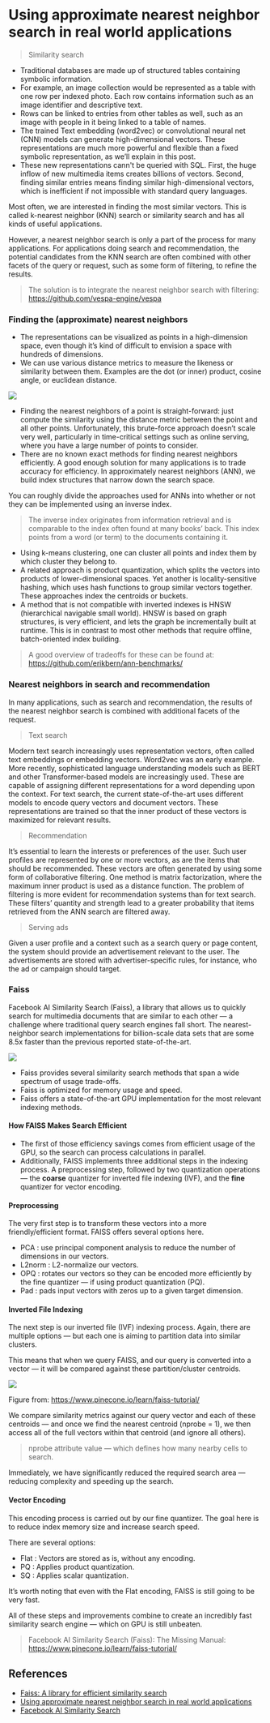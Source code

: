 
# Using approximate nearest neighbor search in real world applications


> Similarity search

- Traditional databases are made up of structured tables containing symbolic information.
- For example, an image collection would be represented as a table with one row per indexed photo. Each row contains information such as an image identifier and descriptive text.
- Rows can be linked to entries from other tables as well, such as an image with people in it being linked to a table of names.
- The trained Text embedding (word2vec) or convolutional neural net (CNN) models can generate high-dimensional vectors. These representations are much more powerful and flexible than a fixed symbolic representation, as we’ll explain in this post. 
- These new representations cann't be queried with SQL. First, the huge inflow of new multimedia items creates billions of vectors. Second, finding similar entries means finding similar high-dimensional vectors, which is inefficient if not impossible with standard query languages.

Most often, we are interested in finding the most similar vectors. This is called k-nearest neighbor (KNN) search or similarity search and has all kinds of useful applications.

However, a nearest neighbor search is only a part of the process for many applications. For applications doing search and recommendation, the potential candidates from the KNN search are often combined with other facets of the query or request, such as some form of filtering, to refine the results.

> The solution is to integrate the nearest neighbor search with filtering: https://github.com/vespa-engine/vespa


### Finding the (approximate) nearest neighbors

- The representations can be visualized as points in a high-dimension space, even though it’s kind of difficult to envision a space with hundreds of dimensions.
- We can use various distance metrics to measure the likeness or similarity between them. Examples are the dot (or inner) product, cosine angle, or euclidean distance.

![](./_images/nearest_neighbors.png)

- Finding the nearest neighbors of a point is straight-forward: just compute the similarity using the distance metric between the point and all other points. Unfortunately, this brute-force approach doesn’t scale very well, particularly in time-critical settings such as online serving, where you have a large number of points to consider.
- There are no known exact methods for finding nearest neighbors efficiently. A good enough solution for many applications is to trade accuracy for efficiency. In approximately nearest neighbors (ANN), we build index structures that narrow down the search space. 

You can roughly divide the approaches used for ANNs into whether or not they can be implemented using an inverse index.

> The inverse index originates from information retrieval and is comparable to the index often found at many books’ back. This index points from a word (or term) to the documents containing it.

- Using k-means clustering, one can cluster all points and index them by which cluster they belong to.
- A related approach is product quantization, which splits the vectors into products of lower-dimensional spaces. Yet another is locality-sensitive hashing, which uses hash functions to group similar vectors together. These approaches index the centroids or buckets.
- A method that is not compatible with inverted indexes is HNSW (hierarchical navigable small world). HNSW is based on graph structures, is very efficient, and lets the graph be incrementally built at runtime. This is in contrast to most other methods that require offline, batch-oriented index building.

> A good overview of tradeoffs for these can be found at: https://github.com/erikbern/ann-benchmarks/


### Nearest neighbors in search and recommendation

In many applications, such as search and recommendation, the results of the nearest neighbor search is combined with additional facets of the request.

> Text search

Modern text search increasingly uses representation vectors, often called text embeddings or embedding vectors. Word2vec was an early example. More recently, sophisticated language understanding models such as BERT and other Transformer-based models are increasingly used. These are capable of assigning different representations for a word depending upon the context. For text search, the current state-of-the-art uses different models to encode query vectors and document vectors. These representations are trained so that the inner product of these vectors is maximized for relevant results.

> Recommendation

It’s essential to learn the interests or preferences of the user. Such user profiles are represented by one or more vectors, as are the items that should be recommended. These vectors are often generated by using some form of collaborative filtering. One method is matrix factorization, where the maximum inner product is used as a distance function. The problem of filtering is more evident for recommendation systems than for text search. These filters’ quantity and strength lead to a greater probability that items retrieved from the ANN search are filtered away. 

> Serving ads

Given a user profile and a context such as a search query or page content, the system should provide an advertisement relevant to the user. The advertisements are stored with advertiser-specific rules, for instance, who the ad or campaign should target. 


### Faiss

Facebook AI Similarity Search (Faiss), a library that allows us to quickly search for multimedia documents that are similar to each other — a challenge where traditional query search engines fall short. The nearest-neighbor search implementations for billion-scale data sets that are some 8.5x faster than the previous reported state-of-the-art.

![](./_images/Faiss.jpg)

- Faiss provides several similarity search methods that span a wide spectrum of usage trade-offs.
- Faiss is optimized for memory usage and speed.
- Faiss offers a state-of-the-art GPU implementation for the most relevant indexing methods.


#### How FAISS Makes Search Efficient

- The first of those efficiency savings comes from efficient usage of the GPU, so the search can process calculations in parallel.
- Additionally, FAISS implements three additional steps in the indexing process. A preprocessing step, followed by two quantization operations — the **coarse** quantizer for inverted file indexing (IVF), and the **fine** quantizer for vector encoding.


#### Preprocessing

The very first step is to transform these vectors into a more friendly/efficient format. FAISS offers several options here.

- PCA : use principal component analysis to reduce the number of dimensions in our vectors.
- L2norm : L2-normalize our vectors.
- OPQ : rotates our vectors so they can be encoded more efficiently by the fine quantizer — if using product quantization (PQ).
- Pad : pads input vectors with zeros up to a given target dimension.

#### Inverted File Indexing

The next step is our inverted file (IVF) indexing process. Again, there are multiple options — but each one is aiming to partition data into similar clusters.

This means that when we query FAISS, and our query is converted into a vector — it will be compared against these partition/cluster centroids.

![](./_images/faiss5.png)

Figure from: <https://www.pinecone.io/learn/faiss-tutorial/>


We compare similarity metrics against our query vector and each of these centroids — and once we find the nearest centroid (nprobe = 1), we then access all of the full vectors within that centroid (and ignore all others).

> nprobe attribute value — which defines how many nearby cells to search.

Immediately, we have significantly reduced the required search area — reducing complexity and speeding up the search.


#### Vector Encoding

This encoding process is carried out by our fine quantizer. The goal here is to reduce index memory size and increase search speed.

There are several options:

- Flat : Vectors are stored as is, without any encoding.
- PQ : Applies product quantization.
- SQ : Applies scalar quantization.

It’s worth noting that even with the Flat encoding, FAISS is still going to be very fast.

All of these steps and improvements combine to create an incredibly fast similarity search engine — which on GPU is still unbeaten.


> Facebook AI Similarity Search (Faiss): The Missing Manual: https://www.pinecone.io/learn/faiss-tutorial/


## References

- [Faiss: A library for efficient similarity search](https://engineering.fb.com/2017/03/29/data-infrastructure/faiss-a-library-for-efficient-similarity-search/)
- [Using approximate nearest neighbor search in real world applications](https://towardsdatascience.com/using-approximate-nearest-neighbor-search-in-real-world-applications-a75c351445d)
- [Facebook AI Similarity Search](https://towardsdatascience.com/facebook-ai-similarity-search-7c564daee9eb)